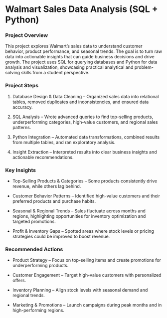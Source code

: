 # **Walmart Sales Data Analysis** (SQL + Python)

### Project Overview

This project explores Walmart’s sales data to understand customer behavior, product performance, and seasonal trends. The goal is to turn raw data into actionable insights that can guide business decisions and drive growth. The project uses SQL for querying databases and Python for data analysis and visualization, showcasing practical analytical and problem-solving skills from a student perspective.

### Project Steps

1. Database Design & Data Cleaning – Organized sales data into relational tables, removed duplicates and inconsistencies, and ensured data accuracy.

2. SQL Analysis – Wrote advanced queries to find top-selling products, underperforming categories, high-value customers, and regional sales patterns.

3. Python Integration – Automated data transformations, combined results from multiple tables, and ran exploratory analysis.

4. Insight Extraction – Interpreted results into clear business insights and actionable recommendations.


### Key Insights

- Top-Selling Products & Categories – Some products consistently drive revenue, while others lag behind.

- Customer Behavior Patterns – Identified high-value customers and their preferred products and purchase habits.

- Seasonal & Regional Trends – Sales fluctuate across months and regions, highlighting opportunities for inventory optimization and targeted promotions.

- Profit & Inventory Gaps – Spotted areas where stock levels or pricing strategies could be improved to boost revenue.


### Recommended Actions

- Product Strategy – Focus on top-selling items and create promotions for underperforming products.

- Customer Engagement – Target high-value customers with personalized offers.

- Inventory Planning – Align stock levels with seasonal demand and regional trends.

- Marketing & Promotions – Launch campaigns during peak months and in high-performing regions.
